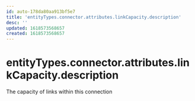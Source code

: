 ```yaml
---
id: auto-178da80aa913bf5e7
title: 'entityTypes.connector.attributes.linkCapacity.description'
desc: ''
updated: 1618573568657
created: 1618573568657
---
```

# entityTypes.connector.attributes.linkCapacity.description

The capacity of links within this connection